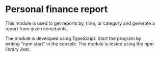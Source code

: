 # Personal finance report

This module is used to get reports by, time, or category and generate a report from given constraints.


The module is developed using TypeScript. Start the program by writing "npm start" in the console.
The module is tested using the npm library Jest.